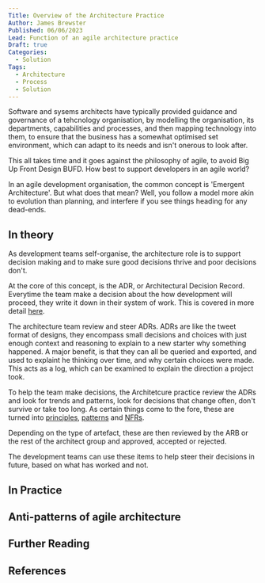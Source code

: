 ```yaml
---
Title: Overview of the Architecture Practice
Author: James Brewster
Published: 06/06/2023
Lead: Function of an agile architecture practice
Draft: true
Categories:
  - Solution
Tags:
  - Architecture
  - Process
  - Solution
---
```


Software and sysems architects have typically provided guidance and governance of a tehcnology organisation, by modelling the organisation, its departments, capabilities and processes, and then mapping technology into them, to ensure that the business has a somewhat optimised set environment, which can adapt to its needs and isn't onerous to look after.

This all takes time and it goes against the philosophy of agile, to avoid Big Up Front Design BUFD. How best to support developers in an agile world?

In an agile development organisation, the common concept is 'Emergent Architecture'. But what does that mean? Well, you follow a model more akin to evolution than planning, and interfere if you see things heading for any dead-ends.

## In theory

As development teams self-organise, the architecture role is to support decision making and to make sure good decisions thrive and poor decisions don't.

At the core of this concept, is the ADR, or Architectural Decision Record. Everytime the team make a decision about the how development will proceed, they write it down in their system of work. This is covered in more detail [here](xref:architecture-decision-records).

The architecture team review and steer ADRs. ADRs are like the tweet format of designs, they encompass small decisions and choices with just enough context and reasoning to explain to a new starter why something happened. A major benefit, is that they can all be queried and exported, and used to explaint he thinking over time, and why certain choices were made. This acts as a log, which can be examined to explain the direction a project took.

To help the team make decisions, the Architetcure practice review the ADRs and look for trends and patterns, look for decisions that change often, don't survive or take too long. As certain things come to the fore, these are turned into [principles](xref:principles), [patterns](xref:patterns) and [NFRs](xref:nfrs).

Depending on the type of artefact, these are then reviewed by the ARB or the rest of the architect group and approved, accepted or rejected.

The development teams can use these items to help steer their decisions in future, based on what has worked and not.

## In Practice

## Anti-patterns of agile architecture

## Further Reading

## References
